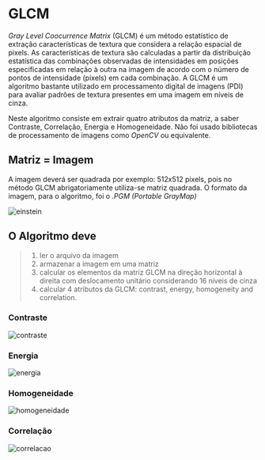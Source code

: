 # GLCM

*Gray Level Coocurrence Matrix* (GLCM) é um método estatístico de extração características de textura que considera a relação espacial de pixels. As características de textura são calculadas a partir da distribuição estatística das combinações observadas de intensidades em posições especificadas em relação à outra na imagem de acordo com o número de pontos de intensidade (pixels) em cada combinação. A GLCM é um algoritmo bastante utilizado em processamento digital de imagens (PDI) para avaliar padrões de textura presentes em uma imagem em níveis de cinza.  

Neste algoritmo consiste em extrair quatro atributos da matriz, a saber Contraste, Correlação, Energia e Homogeneidade. Não foi usado bibliotecas de processamento de imagens como *OpenCV* ou equivalente.

## Matriz = Imagem
A imagem deverá ser quadrada por exemplo: 512x512 pixels, pois no método GLCM abrigatoriamente utiliza-se matriz quadrada. O formato da imagem, para o algoritmo, foi o *.PGM (Portable GrayMap)*  

![einstein](https://user-images.githubusercontent.com/17646546/27186139-cf19b10e-51bd-11e7-878e-c14a9edb6ce5.GIF)

## O Algoritmo deve
> 1) ler o arquivo da imagem 
> 2) armazenar a imagem em uma matriz
> 3) calcular os elementos da matriz GLCM na direção horizontal à direita com deslocamento unitário considerando 16 níveis de cinza
> 4) calcular 4 atributos da GLCM: contrast, energy, homogeneity and correlation.  

### Contraste
![contraste](https://user-images.githubusercontent.com/17646546/27185197-f833c848-51ba-11e7-90ee-7a83969a2b2c.png)

### Energia
![energia](https://user-images.githubusercontent.com/17646546/27185241-21795f56-51bb-11e7-8fd4-05426089c1aa.png) 

### Homogeneidade
![homogeneidade](https://user-images.githubusercontent.com/17646546/27185271-36ecb1bc-51bb-11e7-8423-5a93a7131ecf.png)

### Correlação
![correlacao](https://user-images.githubusercontent.com/17646546/27185290-438f735a-51bb-11e7-84ea-9983535c046b.png)
